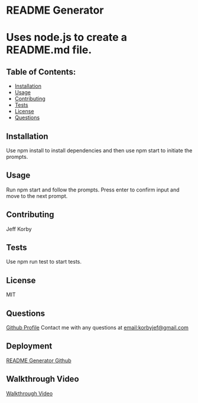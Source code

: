 # README Generator

  # Uses node.js to create a README.md file.

  ## Table of Contents:
  * [Installation](#Installation)
  * [Usage](#Usage)
  * [Contributing](#Contributing)
  * [Tests](#Tests)
  * [License](#License)
  * [Questions](#Questions)
  
  ## Installation
  Use npm install to install dependencies and then use npm start to initiate the prompts.

  ## Usage
  Run npm start and follow the prompts. Press enter to confirm input and move to the next prompt.

  ## Contributing
  Jeff Korby

  ## Tests
  Use npm run test to start tests.

  ## License
  MIT

  ## Questions
  [Github Profile](jeffkorby)
  Contact me with any questions at [email:korbyjef@gmail.com](mailto:korbyjef@gmail.com)

  ## Deployment
  [README Generator Github](https://github.com/jeffkorby/README-Generator)
  
  ## Walkthrough Video
  [Walkthrough Video](https://watch.screencastify.com/v/SVPSoTarESU4yN1hp1de)
